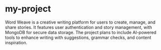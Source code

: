 # my-project
Word Weave is a creative writing platform for users to create, manage, and share stories. It features user authentication and story management, with MongoDB for secure data storage. The project plans to include AI-powered tools to enhance writing with suggestions, grammar checks, and content inspiration.
